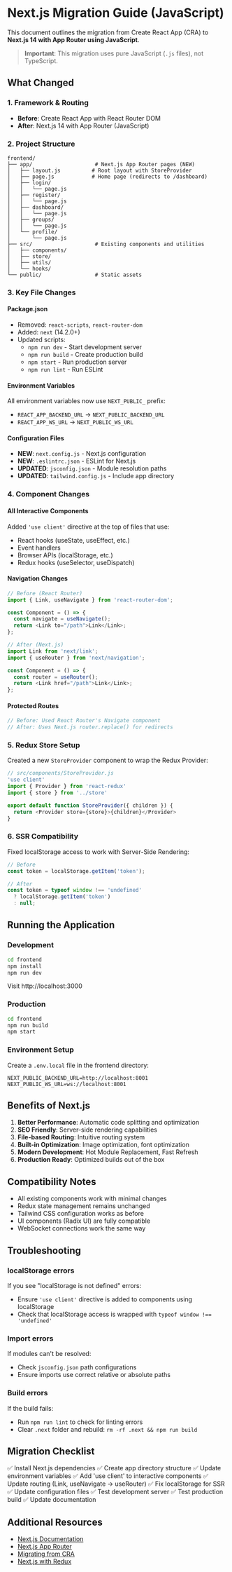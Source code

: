 # Next.js Migration Guide (JavaScript)

This document outlines the migration from Create React App (CRA) to **Next.js 14 with App Router using JavaScript**.

> **Important**: This migration uses pure JavaScript (`.js` files), not TypeScript.

## What Changed

### 1. Framework & Routing
- **Before**: Create React App with React Router DOM
- **After**: Next.js 14 with App Router (JavaScript)

### 2. Project Structure
```
frontend/
├── app/                    # Next.js App Router pages (NEW)
│   ├── layout.js          # Root layout with StoreProvider
│   ├── page.js            # Home page (redirects to /dashboard)
│   ├── login/
│   │   └── page.js
│   ├── register/
│   │   └── page.js
│   ├── dashboard/
│   │   └── page.js
│   ├── groups/
│   │   └── page.js
│   └── profile/
│       └── page.js
├── src/                    # Existing components and utilities
│   ├── components/
│   ├── store/
│   ├── utils/
│   └── hooks/
└── public/                 # Static assets
```

### 3. Key File Changes

#### Package.json
- Removed: `react-scripts`, `react-router-dom`
- Added: `next` (14.2.0+)
- Updated scripts:
  - `npm run dev` - Start development server
  - `npm run build` - Create production build
  - `npm start` - Run production server
  - `npm run lint` - Run ESLint

#### Environment Variables
All environment variables now use `NEXT_PUBLIC_` prefix:
- `REACT_APP_BACKEND_URL` → `NEXT_PUBLIC_BACKEND_URL`
- `REACT_APP_WS_URL` → `NEXT_PUBLIC_WS_URL`

#### Configuration Files
- **NEW**: `next.config.js` - Next.js configuration
- **NEW**: `.eslintrc.json` - ESLint for Next.js
- **UPDATED**: `jsconfig.json` - Module resolution paths
- **UPDATED**: `tailwind.config.js` - Include app directory

### 4. Component Changes

#### All Interactive Components
Added `'use client'` directive at the top of files that use:
- React hooks (useState, useEffect, etc.)
- Event handlers
- Browser APIs (localStorage, etc.)
- Redux hooks (useSelector, useDispatch)

#### Navigation Changes
```javascript
// Before (React Router)
import { Link, useNavigate } from 'react-router-dom';

const Component = () => {
  const navigate = useNavigate();
  return <Link to="/path">Link</Link>;
};

// After (Next.js)
import Link from 'next/link';
import { useRouter } from 'next/navigation';

const Component = () => {
  const router = useRouter();
  return <Link href="/path">Link</Link>;
};
```

#### Protected Routes
```javascript
// Before: Used React Router's Navigate component
// After: Uses Next.js router.replace() for redirects
```

### 5. Redux Store Setup

Created a new `StoreProvider` component to wrap the Redux Provider:
```javascript
// src/components/StoreProvider.js
'use client'
import { Provider } from 'react-redux'
import { store } from '../store'

export default function StoreProvider({ children }) {
  return <Provider store={store}>{children}</Provider>
}
```

### 6. SSR Compatibility

Fixed localStorage access to work with Server-Side Rendering:
```javascript
// Before
const token = localStorage.getItem('token');

// After
const token = typeof window !== 'undefined' 
  ? localStorage.getItem('token') 
  : null;
```

## Running the Application

### Development
```bash
cd frontend
npm install
npm run dev
```
Visit http://localhost:3000

### Production
```bash
cd frontend
npm run build
npm start
```

### Environment Setup
Create a `.env.local` file in the frontend directory:
```
NEXT_PUBLIC_BACKEND_URL=http://localhost:8001
NEXT_PUBLIC_WS_URL=ws://localhost:8001
```

## Benefits of Next.js

1. **Better Performance**: Automatic code splitting and optimization
2. **SEO Friendly**: Server-side rendering capabilities
3. **File-based Routing**: Intuitive routing system
4. **Built-in Optimization**: Image optimization, font optimization
5. **Modern Development**: Hot Module Replacement, Fast Refresh
6. **Production Ready**: Optimized builds out of the box

## Compatibility Notes

- All existing components work with minimal changes
- Redux state management remains unchanged
- Tailwind CSS configuration works as before
- UI components (Radix UI) are fully compatible
- WebSocket connections work the same way

## Troubleshooting

### localStorage errors
If you see "localStorage is not defined" errors:
- Ensure `'use client'` directive is added to components using localStorage
- Check that localStorage access is wrapped with `typeof window !== 'undefined'`

### Import errors
If modules can't be resolved:
- Check `jsconfig.json` path configurations
- Ensure imports use correct relative or absolute paths

### Build errors
If the build fails:
- Run `npm run lint` to check for linting errors
- Clear `.next` folder and rebuild: `rm -rf .next && npm run build`

## Migration Checklist

✅ Install Next.js dependencies
✅ Create app directory structure
✅ Update environment variables
✅ Add 'use client' to interactive components
✅ Update routing (Link, useNavigate → useRouter)
✅ Fix localStorage for SSR
✅ Update configuration files
✅ Test development server
✅ Test production build
✅ Update documentation

## Additional Resources

- [Next.js Documentation](https://nextjs.org/docs)
- [Next.js App Router](https://nextjs.org/docs/app)
- [Migrating from CRA](https://nextjs.org/docs/app/building-your-application/upgrading/from-create-react-app)
- [Next.js with Redux](https://nextjs.org/docs/app/building-your-application/data-fetching/patterns#client-side-fetching)
